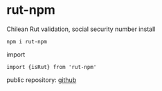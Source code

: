 # rut-npm

Chilean Rut validation, social security number install

```
npm i rut-npm
```

import

```
import {isRut} from 'rut-npm'
```

public repository: [github](https://github.com/ccnmagnoo/rut-npm)
